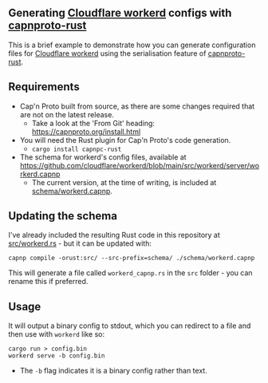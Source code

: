 ## Generating [Cloudflare workerd](https://github.com/cloudflare/workerd) configs with [capnproto-rust](https://github.com/capnproto/capnproto-rust)

This is a brief example to demonstrate how you can generate configuration files for [Cloudflare workerd](https://github.com/cloudflare/workerd)
using the serialisation feature of [capnproto-rust](https://github.com/capnproto/capnproto-rust).

## Requirements

- Cap'n Proto built from source, as there are some changes required that are not on the latest release.
    - Take a look at the 'From Git' heading: https://capnproto.org/install.html
- You will need the Rust plugin for Cap'n Proto's code generation.
  - `cargo install capnpc-rust`
- The schema for workerd's config files, available at https://github.com/cloudflare/workerd/blob/main/src/workerd/server/workerd.capnp
  - The current version, at the time of writing, is included at [schema/workerd.capnp](schema/workerd.capnp).

## Updating the schema

I've already included the resulting Rust code in this repository at [src/workerd.rs](src/workerd.rs) - but it can be updated with:

```shell
capnp compile -orust:src/ --src-prefix=schema/ ./schema/workerd.capnp
```

This will generate a file called `workerd_capnp.rs` in the `src` folder - you can rename this if preferred.

## Usage

It will output a binary config to stdout, which you can redirect to a file and then use with `workerd` like so:

```shell
cargo run > config.bin
workerd serve -b config.bin
```

- The `-b` flag indicates it is a binary config rather than text.
